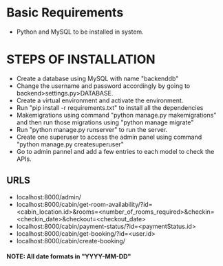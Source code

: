 # Basic Requirements
- Python and MySQL to be installed in system.

# STEPS OF INSTALLATION

- Create a database using MySQL with name "backenddb"
- Change the username and password accordingly by going to backend>settings.py>DATABASE.
- Create a virtual environment and activate the environment.
- Run "pip install -r requirements.txt" to install all the dependencies
- Makemigrations using command "python manage.py makemigrations" and then run those migrations using "python manage migrate"
- Run "python manage.py runserver" to run the server.
- Create one superuser to access the admin panel using command "python manage.py createsuperuser"
- Go to admin pannel and add a few entries to each model to check the APIs.


## URLS
- localhost:8000/admin/
- localhost:8000/cabin/get-room-availability/?id=<cabin_location.id>&rooms=<number_of_rooms_required>&checkin=<checkin_date>&checkout=<checkout_date>
- localhost:8000/cabin/payment-status/?id=<paymentStatus.id>
- localhost:8000/cabin/get-booking/?id=<user.id>
- localhost:8000/cabin/create-booking/


#### NOTE: All date formats in "YYYY-MM-DD"
